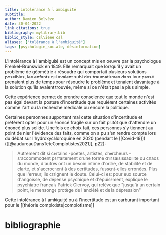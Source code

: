 ```yaml
---
title: intolérance à l'ambiguité
subtitle:
author: Damien Belvèze
date: 30-04-2022
link_citations: true
bibliography: mylibrary.bib
biblio_style: csl\ieee.csl
aliases: ["tolérance à l'ambiguité"]
tags: [psychologie_sociale, désinformation]
---
```


L'intolérance à l'ambiguité est un concept mis en oeuvre par la psychologue Frenkel-Brunswick en 1949. Elle remarquait que lorsqu'il y avait un problème de géométrie à résoudre qui comportait plusieurs solutions possibles, les enfants qui avaient subi des traumatismes dans leur passé prenaient plus de temps pour résoudre le problème et tenaient davantage à la solution qu'ils avaient trouvée, même si ce n'était pas la plus simple. 

Cette expérience permet de prendre conscience que tout le monde n'est pas égal devant la posture d'incertitude que requièrent certaines activités comme l'art ou la recherche médicale ou encore la politique. 

Certaines personnes supportent mal cette situation d'incertitude et préfèrent opter pour un énoncé fragile sur un fait plutôt que d'attendre un énoncé plus solide. Une fois ce choix fait, ces personnes s'y tiennent au point de nier l'évidence des faits, comme on a pu s'en rendre compte lors du débat sur l'hydroxychloroquine en 2020 (pendant le [[Covid-19]]) ([[@audureauDansTeteComplotistes2021]], p22): 

> Autrement dit si certains -poètes, artistes, chercheurs - s'accommodent parfaitement d'une forme d'insaisissabilité du chaos du monde, d'autres ont un besoin intime d'ordre, de stabilité et de clarté, et s'accrochent à des certitudes, fussent-elles erronées. Plus que l'erreur, ils craignent le doute. Celui-ci est pour eux source d'angoisse, de dépense psychique et d'épuisement, explique le psychiatre français Patrick Clervoy, qui relève que "jusqu'à un certain point, le mensonge protège de l'anxiété et de la dépression"

Cette intolérance à l'ambiguité ou à l'incertitude est un carburant important pour le [[théorie complotiste|complotisme]]




# bibliographie

